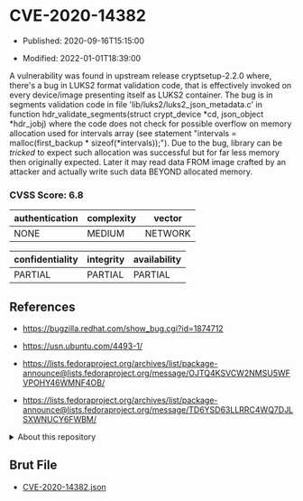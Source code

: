# CVE-2020-14382

- Published: 2020-09-16T15:15:00

- Modified: 2022-01-01T18:39:00

A vulnerability was found in upstream release cryptsetup-2.2.0 where, there's a bug in LUKS2 format validation code, that is effectively invoked on every device/image presenting itself as LUKS2 container. The bug is in segments validation code in file 'lib/luks2/luks2_json_metadata.c' in function hdr_validate_segments(struct crypt_device *cd, json_object *hdr_jobj) where the code does not check for possible overflow on memory allocation used for intervals array (see statement "intervals = malloc(first_backup * sizeof(*intervals));"). Due to the bug, library can be *tricked* to expect such allocation was successful but for far less memory then originally expected. Later it may read data FROM image crafted by an attacker and actually write such data BEYOND allocated memory.

### CVSS Score: **6.8**

| authentication | complexity | vector |
| --- | --- | --- |
| NONE | MEDIUM | NETWORK |

| confidentiality | integrity | availability |
| --- | --- | --- |
| PARTIAL | PARTIAL | PARTIAL |

## References

* https://bugzilla.redhat.com/show_bug.cgi?id=1874712

* https://usn.ubuntu.com/4493-1/

* https://lists.fedoraproject.org/archives/list/package-announce@lists.fedoraproject.org/message/OJTQ4KSVCW2NMSU5WFVPOHY46WMNF4OB/

* https://lists.fedoraproject.org/archives/list/package-announce@lists.fedoraproject.org/message/TD6YSD63LLRRC4WQ7DJLSXWNUCY6FWBM/

<details>
<summary>About this repository</summary> 

  This repository is part of the project [Live Hack CVE](https://github.com/Live-Hack-CVE). Main website can be found [www.live-hack.org](https://www.live-hack.org) 
  
  Made by [Sn0wAlice](https://github.com/Sn0wAlice) for the people that care about security and need to have a feed of the latest CVEs. Hope you enjoy it, don't forget to star the repo and follow me on [Twitter](https://twitter.com/Sn0wAlice) and [Github](https://github.com/Sn0wAlice). And that is my [personnal website](https://www.alice-snow.me/)

  - [Home Page](https://github.com/Live-Hack-CVE)
  - [Framework](https://github.com/Live-Hack-CVE/cve-framework)
  - [CVE database](https://github.com/Live-Hack-CVE/full_database)
  - [Changelog](https://github.com/Live-Hack-CVE/Changelog)
</details>

## Brut File

* [CVE-2020-14382.json](https://raw.githubusercontent.com/Live-Hack-CVE/full_database/main/cves/2020/CVE-2020-14382.json)

